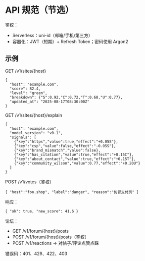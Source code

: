 # API 规范（节选）

鉴权：
- Serverless：uni-id（邮箱/手机/第三方）
- 容器化：JWT（短期）+ Refresh Token；密码使用 Argon2

## 示例
GET /v1/sites/{host}
```
{
  "host": "example.com",
  "score": 82.4,
  "level": "green",
  "breakdown": {"S":0.92,"C":0.72,"T":0.68,"U":0.77},
  "updated_at": "2025-08-17T08:30:00Z"
}
```

GET /v1/sites/{host}/explain
```
{
  "host": "example.com",
  "model_version": "v0.1",
  "signals": [
    {"key":"https","value":true,"effect":"+0.05S"},
    {"key":"csp","value":false,"effect":"-0.05S"},
    {"key":"brand_mismatch","value":false},
    {"key":"has_citation","value":true,"effect":"+0.15C"},
    {"key":"about_contact","value":true,"effect":"+0.15T"},
    {"key":"community_wilson","value":0.77,"effect":"+0.20U"}
  ]
}
```

POST /v1/votes（鉴权）
```
{ "host":"foo.shop", "label":"danger", "reason":"仿冒支付页" }
```
响应：
```
{ "ok": true, "new_score": 41.6 }
```

论坛：
- GET /v1/forum/{host}/posts
- POST /v1/forum/{host}/posts（鉴权）
- POST /v1/reactions → 对帖子/评论点赞点踩

错误码：401、429、422、403
